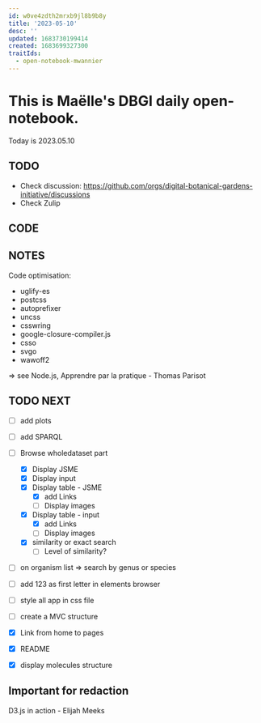 ```yaml
---
id: w0ve4zdth2mrxb9jl8b9b8y
title: '2023-05-10'
desc: ''
updated: 1683730199414
created: 1683699327300
traitIds:
  - open-notebook-mwannier
---
```



# This is Maëlle's DBGI daily open-notebook.

Today is 2023.05.10


## TODO

- Check discussion: https://github.com/orgs/digital-botanical-gardens-initiative/discussions
- Check Zulip

## CODE

## NOTES

Code optimisation:
- uglify-es
- postcss
- autoprefixer
- uncss
- csswring
- google-closure-compiler.js
- csso
- svgo
- wawoff2

=> see Node.js, Apprendre par la pratique - Thomas Parisot 

## TODO NEXT

- [ ] add plots
- [ ] add SPARQL
- [ ] Browse wholedataset part
  - [x] Display JSME
  - [x] Display input
  - [x] Display table - JSME
    - [x] add Links
    - [ ] Display images
  - [x] Display table - input
    - [x] add Links
    - [ ] Display images
  - [x] similarity or exact search
    - [ ] Level of similarity?
- [ ] on organism list => search by genus or species
- [ ] add 123 as first letter in elements browser
- [ ] style all app in css file
- [ ] create a MVC structure
- [x] Link from home to pages
- [x] README
- [x] display molecules structure




## Important for redaction

D3.js in action - Elijah Meeks
